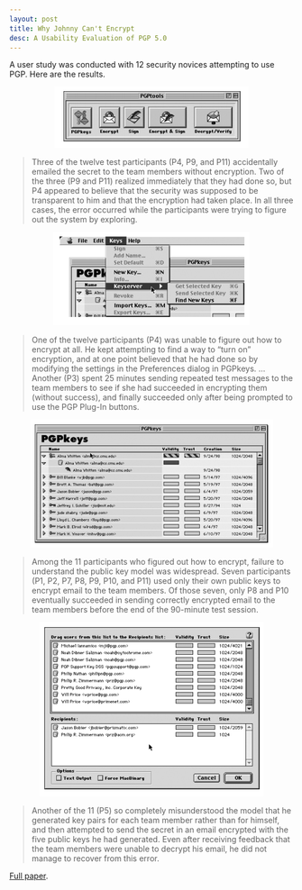 ```yaml
---
layout: post
title: Why Johnny Can't Encrypt
desc: A Usability Evaluation of PGP 5.0
---
```


A user study was conducted with 12 security novices attempting to use PGP.
Here are the results.

<p style="text-align: center"><img src="/img/pgp1.png"></p>


> Three of the twelve test participants (P4, P9, and P11) accidentally emailed the secret to
the team members without encryption. Two of the three (P9 and P11) realized
immediately that they had done so, but P4 appeared to believe that the security was
supposed to be transparent to him and that the encryption had taken place. In all three
cases, the error occurred while the participants were trying to figure out the system by
exploring.

<p style="text-align: center"><img src="/img/pgp4.png"></p>

> One of the twelve participants (P4) was unable to figure out how to encrypt at all. He
kept attempting to find a way to “turn on” encryption, and at one point believed that he
had done so by modifying the settings in the Preferences dialog in PGPkeys. ...
Another (P3) spent 25 minutes sending repeated test messages to the
team members to see if she had succeeded in encrypting them (without success), and
finally succeeded only after being prompted to use the PGP Plug-In buttons.

<p style="text-align: center"><img src="/img/pgp2.png"></p>

> Among the 11 participants who figured out how to encrypt, failure to understand the
public key model was widespread. Seven participants (P1, P2, P7, P8, P9, P10, and P11)
used only their own public keys to encrypt email to the team members. Of those seven,
only P8 and P10 eventually succeeded in sending correctly encrypted email to the team
members before the end of the 90-minute test session.

<p style="text-align: center"><img src="/img/pgp3.png"></p>

> Another of the 11 (P5) so completely misunderstood the model that he generated key
pairs for each team member rather than for himself, and then attempted to send the
secret in an email encrypted with the five public keys he had generated. Even after
receiving feedback that the team members were unable to decrypt his email, he did not
manage to recover from this error.

[Full paper](https://www.cs.berkeley.edu/~tygar/papers/Why_Johnny_Cant_Encrypt/OReilly.pdf).

